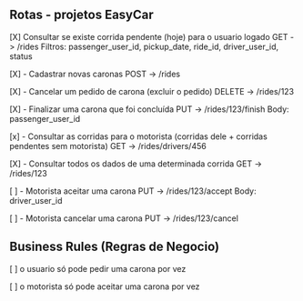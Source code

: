 Rotas - projetos EasyCar
----------------------------------------------

[X] Consultar se existe corrida pendente (hoje) para o usuario logado
    GET -> /rides
    Filtros: passenger_user_id, pickup_date, ride_id, driver_user_id, status

[X] - Cadastrar novas caronas 
    POST -> /rides

[X] - Cancelar um pedido de carona (excluir o pedido)
    DELETE -> /rides/123

[X] - Finalizar uma carona que foi concluída 
    PUT -> /rides/123/finish
    Body: passenger_user_id

[x] - Consultar as corridas para o motorista (corridas dele + corridas pendentes sem motorista)
    GET -> /rides/drivers/456

[X] - Consultar todos os dados de uma determinada corrida 
    GET -> /rides/123 

[ ] - Motorista aceitar uma carona 
    PUT -> /rides/123/accept
    Body: driver_user_id

[ ] - Motorista cancelar uma carona
    PUT -> /rides/123/cancel

Business Rules (Regras de Negocio)
----------------------------------------------

[ ] o usuario só pode pedir uma carona por vez

[ ] o motorista só pode aceitar uma carona por vez